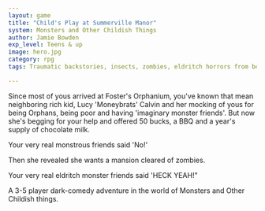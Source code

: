```yaml
---
layout: game
title: "Child's Play at Summerville Manor"
system: Monsters and Other Childish Things
author: Jamie Bowden
exp_level: Teens & up
image: hero.jpg
category: rpg
tags: Traumatic backstories, insects, zombies, eldritch horrors from beyond time and space, dark magic, children in danger

---
```


Since most of yous arrived at Foster's Orphanium, you've known that mean  neighboring rich kid, Lucy 'Moneybrats' Calvin and her mocking of yous for being Orphans, being poor and having 'imaginary monster friends'. But now she's begging for your help and offered 50 bucks, a BBQ and a year's supply of chocolate milk.

Your very real monstrous friends said 'No!'

Then she revealed she wants a mansion cleared of zombies.

Your very real eldritch monster friends said 'HECK YEAH!"

A 3-5 player dark-comedy adventure in the world of Monsters and Other Childish things.
